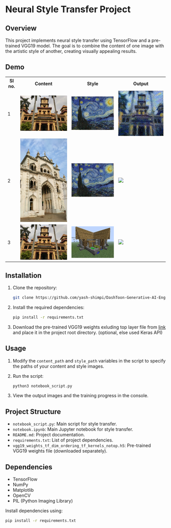 # Neural Style Transfer Project

## Overview

This project implements neural style transfer using TensorFlow and a pre-trained VGG19 model. The goal is to combine the content of one image with the artistic style of another, creating visually appealing results.

## Demo

<table>
<tr>
	<th>Sl no.</th>
	<th>Content</th>
	<th>Style</th>
	<th>Output</th>
</tr>
<tr>
	<td><a id="first">1</a></td>
	<td><img src="/content.jpg" width="400" /></td>
	<td><img src="/van gogh.jpeg" width="400" /></td>
	<td><img src="bhu_van_gogh.jpg" width="400" /></td>
</tr>
<tr>
	<td><a id="second">2</a></td>
	<td><img src="temple.JPEG" width="400" /></td>
	<td><img src="van gogh.jpeg"  width="400" /></td>
	<td><img src="temple_van_gogh.png" width="400" /></td>
</tr>
<tr>
	<td><a id="third">3</a></td>
	<td><img src="/content.jpg"  width="400" /></td>
	<td><img src="/style3.jpg"  width="400" /></td>
	<td><img src="/outputs-3/combined1.jpg" width="400" /></td>
</tr>
</table>

## Installation

1. Clone the repository:

    ```bash
    git clone https://github.com/yash-shimpi/DashToon-Generative-AI-Engineer
    ```

2. Install the required dependencies:

    ```bash
    pip install -r requirements.txt
    ```

3. Download the pre-trained VGG19 weights exluding top layer file from [link](https://storage.googleapis.com/tensorflow/keras-applications/vgg19/vgg19_weights_tf_dim_ordering_tf_kernels_notop.h5) and place it in the project root directory. (optional, else used Keras API)

## Usage

1. Modify the `content_path` and `style_path` variables in the script to specify the paths of your content and style images.

2. Run the script:

    ```bash
    python3 notebook_script.py
    ```

3. View the output images and the training progress in the console.

## Project Structure

- `notebook_script.py`: Main script for style transfer.
- `notebook.ipynb`: Main Jupyter notebook for style transfer.
- `README.md`: Project documentation.
- `requirements.txt`: List of project dependencies.
- `vgg19_weights_tf_dim_ordering_tf_kernels_notop.h5`: Pre-trained VGG19 weights file (downloaded separately).

## Dependencies

- TensorFlow
- NumPy
- Matplotlib
- OpenCV
- PIL (Python Imaging Library)

Install dependencies using:

```bash
pip install -r requirements.txt
